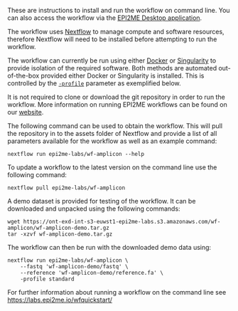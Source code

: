 
These are instructions to install and run the workflow on command line.
You can also access the workflow via the
[EPI2ME Desktop application](https://labs.epi2me.io/downloads/).

The workflow uses [Nextflow](https://www.nextflow.io/) to manage
compute and software resources,
therefore Nextflow will need to be
installed before attempting to run the workflow.

The workflow can currently be run using either
[Docker](https://www.docker.com/products/docker-desktop)
or [Singularity](https://docs.sylabs.io/guides/3.0/user-guide/index.html)
to provide isolation of the required software.
Both methods are automated out-of-the-box provided
either Docker or Singularity is installed.
This is controlled by the
[`-profile`](https://www.nextflow.io/docs/latest/config.html#config-profiles)
parameter as exemplified below.

It is not required to clone or download the git repository
in order to run the workflow.
More information on running EPI2ME workflows can
be found on our [website](https://labs.epi2me.io/wfindex).

The following command can be used to obtain the workflow.
This will pull the repository in to the assets folder of
Nextflow and provide a list of all parameters
available for the workflow as well as an example command:

```
nextflow run epi2me-labs/wf-amplicon --help
```
To update a workflow to the latest version on the command line use
the following command:
```
nextflow pull epi2me-labs/wf-amplicon
```

A demo dataset is provided for testing of the workflow.
It can be downloaded and unpacked using the following commands:
```
wget https://ont-exd-int-s3-euwst1-epi2me-labs.s3.amazonaws.com/wf-amplicon/wf-amplicon-demo.tar.gz
tar -xzvf wf-amplicon-demo.tar.gz
```
The workflow can then be run with the downloaded demo data using:
```
nextflow run epi2me-labs/wf-amplicon \
	--fastq 'wf-amplicon-demo/fastq' \
	--reference 'wf-amplicon-demo/reference.fa' \
	-profile standard
```

For further information about running a workflow on
the command line see https://labs.epi2me.io/wfquickstart/
